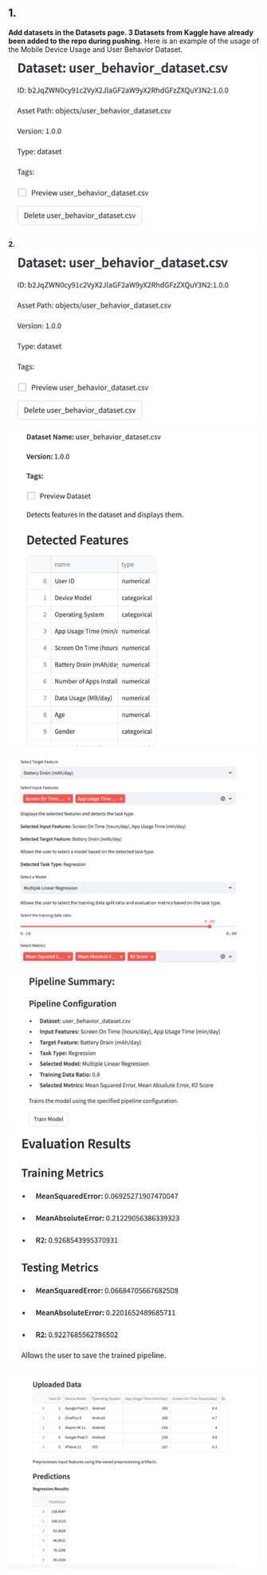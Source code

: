 ## 1.
**Add datasets in the Datasets page. 3 Datasets from Kaggle have already been added to the repo during pushing.**
Here is an example of the usage of the Mobile Device Usage and User Behavior Dataset.
![Add Screenshot](images/add1.png)

**2.**
![Add Screenshot](images/add1.png)
![Preview Screenshot](images/preview2.png)
![Preview Screenshot](images/select3.png)
![Preview Screenshot](images/summary4.png)
![Metrics Screenshot](images/metrics5.png)
![Metrics Screenshot](images/results6.png)

